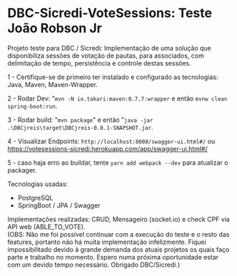 # DBC-Sicredi-VoteSessions: Teste João Robson Jr
Projeto teste para DBC / Sicredi: Implementação de uma solução que disponibiliza sessões de votação de pautas, para associados, com delimitação de tempo, persistência e controle destas sessões.
        
1 - Certifique-se de primeiro ter instalado e configurado as tecnologias:
    Java, Maven, Maven-Wrapper.

2 - Rodar Dev: "`mvn -N io.takari:maven:0.7.7:wrapper` e então `mvnw clean spring-boot:run`. 

3 - Rodar build: "`mvn package`" e então "`java -jar .\DBCjreis\target\DBCjreis-0.0.1-SNAPSHOT.jar`.

4 - Visualizar Endpoints: `http://localhost:8080/swagger-ui.html#/` ou https://votesessions-sicredi.herokuapp.com/app/swagger-ui.html#/

5 - caso haja erro ao buildar, tente `yarn add webpack --dev` para atualizar o packager.

Tecnologias usadas:
* PostgreSQL
* SpringBoot / JPA / Swagger

 Implementações realizadas: CRUD, Mensageiro (socket.io) e check CPF via API web (ABLE_TO_VOTE).\
  (OBS: Não me foi possível continuar com a execução do teste e o resto das features, portanto não há muita implementação infelizmente. Fiquei impossibilitado devido à grande demanda dos atuais projetos os quais faço parte e trabalho no momento. Espero numa próxima oportunidade estar com um devido tempo necessário. Obrigado DBC/Sicredi.)
 
